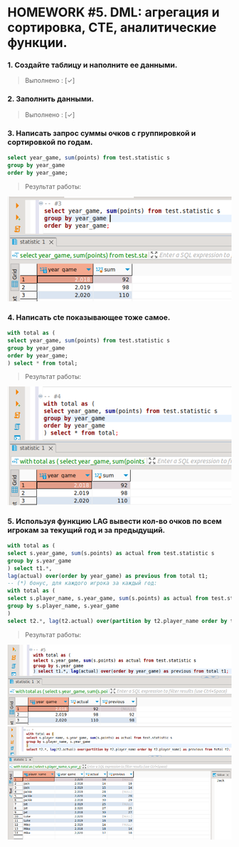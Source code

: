 # HOMEWORK #5. DML: агрегация и сортировка, CTE, аналитические функции.

### 1. Создайте таблицу и наполните ее данными.
>Выполнено : [✓]
### 2. Заполнить данными.
>Выполнено : [✓]
### 3. Написать запрос суммы очков с группировкой и сортировкой по годам.
```sql
select year_game, sum(points) from test.statistic s
group by year_game
order by year_game;
```
> Результат работы:

![Alt text](image-1.png)
### 4. Написать cte показывающее тоже самое.
```sql
with total as (
select year_game, sum(points) from test.statistic s
group by year_game
order by year_game;
) select * from total;
```
> Результат работы:

![Alt text](image-2.png)
### 5. Используя функцию LAG вывести кол-во очков по всем игрокам за текущий год и за предыдущий.
```sql
with total as (
select s.year_game, sum(s.points) as actual from test.statistic s
group by s.year_game
) select t1.*, 
lag(actual) over(order by year_game) as previous from total t1;
-- (*) бонус, для каждого игрока за каждый год:
with total as (
select s.player_name, s.year_game, sum(s.points) as actual from test.statistic s
group by s.player_name, s.year_game
)
select t2.*, lag(t2.actual) over(partition by t2.player_name order by t2.player_name) as previous from total t2;
```
> Результат работы:

![Alt text](image-3.png)
![Alt text](image-4.png)
